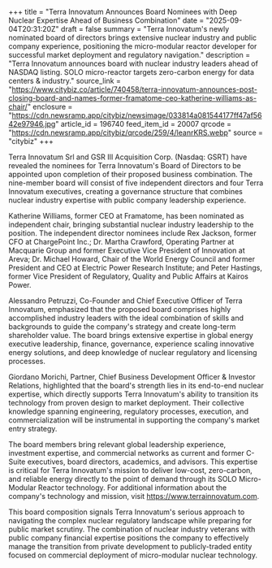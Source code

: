 +++
title = "Terra Innovatum Announces Board Nominees with Deep Nuclear Expertise Ahead of Business Combination"
date = "2025-09-04T20:31:20Z"
draft = false
summary = "Terra Innovatum's newly nominated board of directors brings extensive nuclear industry and public company experience, positioning the micro-modular reactor developer for successful market deployment and regulatory navigation."
description = "Terra Innovatum announces board with nuclear industry leaders ahead of NASDAQ listing. SOLO micro-reactor targets zero-carbon energy for data centers & industry."
source_link = "https://www.citybiz.co/article/740458/terra-innovatum-announces-post-closing-board-and-names-former-framatome-ceo-katherine-williams-as-chair/"
enclosure = "https://cdn.newsramp.app/citybiz/newsimage/033814a081544177ff47af5642e97946.jpg"
article_id = 196740
feed_item_id = 20007
qrcode = "https://cdn.newsramp.app/citybiz/qrcode/259/4/leanrKRS.webp"
source = "citybiz"
+++

<p>Terra Innovatum Srl and GSR III Acquisition Corp. (Nasdaq: GSRT) have revealed the nominees for Terra Innovatum's Board of Directors to be appointed upon completion of their proposed business combination. The nine-member board will consist of five independent directors and four Terra Innovatum executives, creating a governance structure that combines nuclear industry expertise with public company leadership experience.</p><p>Katherine Williams, former CEO at Framatome, has been nominated as independent chair, bringing substantial nuclear industry leadership to the position. The independent director nominees include Rex Jackson, former CFO at ChargePoint Inc.; Dr. Martha Crawford, Operating Partner at Macquarie Group and former Executive Vice President of Innovation at Areva; Dr. Michael Howard, Chair of the World Energy Council and former President and CEO at Electric Power Research Institute; and Peter Hastings, former Vice President of Regulatory, Quality and Public Affairs at Kairos Power.</p><p>Alessandro Petruzzi, Co-Founder and Chief Executive Officer of Terra Innovatum, emphasized that the proposed board comprises highly accomplished industry leaders with the ideal combination of skills and backgrounds to guide the company's strategy and create long-term shareholder value. The board brings extensive expertise in global energy executive leadership, finance, governance, experience scaling innovative energy solutions, and deep knowledge of nuclear regulatory and licensing processes.</p><p>Giordano Morichi, Partner, Chief Business Development Officer & Investor Relations, highlighted that the board's strength lies in its end-to-end nuclear expertise, which directly supports Terra Innovatum's ability to transition its technology from proven design to market deployment. Their collective knowledge spanning engineering, regulatory processes, execution, and commercialization will be instrumental in supporting the company's market entry strategy.</p><p>The board members bring relevant global leadership experience, investment expertise, and commercial networks as current and former C-Suite executives, board directors, academics, and advisors. This expertise is critical for Terra Innovatum's mission to deliver low-cost, zero-carbon, and reliable energy directly to the point of demand through its SOLO Micro-Modular Reactor technology. For additional information about the company's technology and mission, visit <a href="https://www.terrainnovatum.com" rel="nofollow" target="_blank">https://www.terrainnovatum.com</a>.</p><p>This board composition signals Terra Innovatum's serious approach to navigating the complex nuclear regulatory landscape while preparing for public market scrutiny. The combination of nuclear industry veterans with public company financial expertise positions the company to effectively manage the transition from private development to publicly-traded entity focused on commercial deployment of micro-modular nuclear technology.</p>